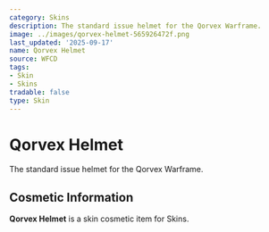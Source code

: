 ```yaml
---
category: Skins
description: The standard issue helmet for the Qorvex Warframe.
image: ../images/qorvex-helmet-565926472f.png
last_updated: '2025-09-17'
name: Qorvex Helmet
source: WFCD
tags:
- Skin
- Skins
tradable: false
type: Skin
---
```


# Qorvex Helmet

The standard issue helmet for the Qorvex Warframe.

## Cosmetic Information

**Qorvex Helmet** is a skin cosmetic item for Skins.


